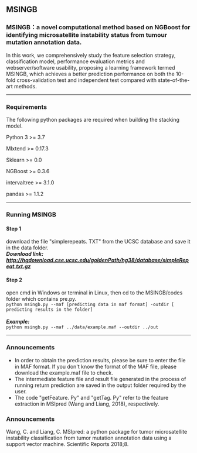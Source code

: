 ## MSINGB



### MSINGB：a novel computational method based on NGBoost for identifying microsatellite instability status from tumour mutation annotation data.

In this work, we comprehensively study the feature selection strategy, classification model, performance evaluation metrics and webserver/software usability,  proposing a learning framework termed MSINGB, which achieves a better prediction performance on both the 10-fold cross-validation test and independent test compared with state-of-the-art methods.

***



### Requirements

The following python packages are required when building the stacking model.

Python 3 >= 3.7

Mlxtend >= 0.17.3

 Sklearn >= 0.0 

NGBoost >= 0.3.6

intervaltree >= 3.1.0

pandas >= 1.1.2

***



### Running MSINGB
#### Step 1
download the file "simplerepeats. TXT" from the UCSC database and save it in the data folder. 
</br>***Download link: http://hgdownload.cse.ucsc.edu/goldenPath/hg38/database/simpleRepeat.txt.gz***
#### Step 2
open cmd in Windows or terminal in Linux, then cd to the MSINGB/codes folder which contains pre.py.
</br>`python msingb.py --maf [predicting data in maf format] -outdir [ predicting results in the folder]`</br>  </br>***Example:***
</br>`python msingb.py --maf ../data/example.maf --outdir ../out`</br>  

***



### Announcements

* In order to obtain the prediction results, please be sure to enter the file in MAF format. If you don't know the format of the MAF file, please download the example.maf file to check.
* The intermediate feature file and result file generated in the process of running return prediction are saved in the output folder required by the user.
* The code "getFeature. Py" and "getTag. Py" refer to the feature extraction in MSIpred (Wang and Liang, 2018), respectively.



### Announcements
Wang, C. and Liang, C. MSIpred: a python package for tumor microsatellite instability classification from tumor mutation annotation data using a support vector machine. Scientific Reports 2018;8.
